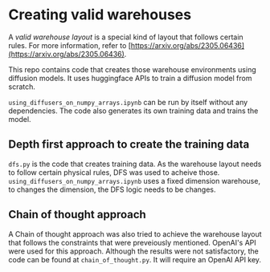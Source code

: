 # Creating valid warehouses

A _valid warehouse layout_ is a special kind of layout that follows certain rules. For more information, refer to [https://arxiv.org/abs/2305.06436](https://arxiv.org/abs/2305.06436). 

This repo contains code that creates those warehouse environments using diffusion models. It uses huggingface APIs to train a diffusion model from scratch. 

```using_diffusers_on_numpy_arrays.ipynb``` can be run by itself without any dependencies. The code also generates its own training data and trains the model.

## Depth first approach to create the training data

```dfs.py``` is the code that creates training data. As the warehouse layout needs to follow certain physical rules, DFS was used to acheive those. ```using_diffusers_on_numpy_arrays.ipynb``` uses a fixed dimension warehouse, to changes the dimension, the DFS logic needs to be changes.

## Chain of thought approach

A Chain of thought approach was also tried to achieve the warehouse layout that follows the constraints that were preveiously mentioned. OpenAI's API were used for this approach. Although the results were not satisfactory, the code can be found at ```chain_of_thought.py```. It will require an OpenAI API key.

